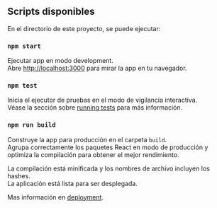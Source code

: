 ## Scripts disponibles

En el directorio de este proyecto, se puede ejecutar:

### `npm start`

Ejecutar app en modo development.\
Abre [http://localhost:3000](http://localhost:3000) para mirar la app en tu navegador.

### `npm test`

Inicia el ejecutor de pruebas en el modo de vigilancia interactiva.\
Véase la sección sobre [running tests](https://facebook.github.io/create-react-app/docs/running-tests) para más información.

### `npm run build`

Construye la app para producción en el carpeta `build`.\
Agrupa correctamente los paquetes React en modo de producción y optimiza la compilación para obtener el mejor rendimiento.

La compilación está minificada y los nombres de archivo incluyen los hashes.\
La aplicación está lista para ser desplegada.

Mas información en [deployment](https://facebook.github.io/create-react-app/docs/deployment).
